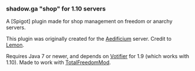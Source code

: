 ### shadow.ga "shop" for 1.10 servers
A [Spigot] plugin made for shop management on freedom or anarchy servers.

This plugin was originally created for the [Aedificium](https://aedi.app) server.  Credit to [Lemon](https://github.com/OxLemonxO).

Requires Java 7 or newer, and depends on [Votifier](https://dev.bukkit.org/projects/votifier) for 1.9 (which works with 1.10).  Made to work with [TotalFreedomMod](https://github.com/totalfreedom/totalfreedommod).
